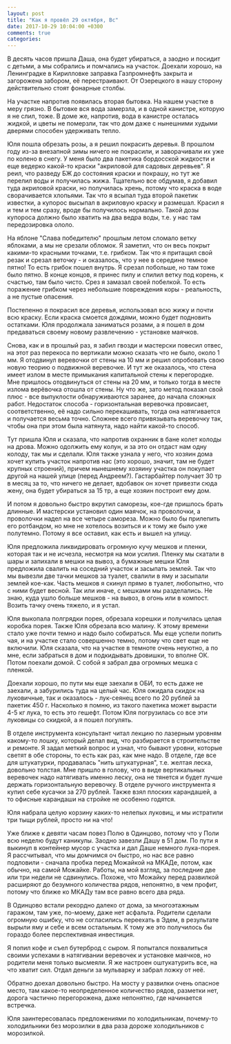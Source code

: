 ```yaml
---
layout: post
title: "Как я провёл 29 октября, Вс"
date: 2017-10-29 10:04:00 +0300
comments: true
categories: 
---
```

В десять часов пришла Даша, она будет убираться, а заодно и посидит с детьми, а мы собрались и помчались на участок. Доехали хорошо, на Ленинградке в Кирилловке заправка Газпромнефть закрыта и загорожена забором, её перестраивают. От Озерецкого в нашу сторону действительно стоят фонарные столбы.

На участке напротив появилась вторая бытовка. На нашем участке в меру грязно. В бытовке вся вода замерзла, и в одной канистре, которую я не слил, тоже. В доме же, напротив, вода в канистре осталась жидкой, и цветы не померзли, так что дом даже с нынешними худыми дверями способен удерживать тепло.

Юля пошла обрезать розы, а я решил покрасить деревья. В прошлом году из-за внезапной зимы ничего не покрасили, и заворачивали их уже по колено в снегу. У меня было два пакетика бордосской жидкости и еще ведерко какой-то краски "акриловой для садовых деревьев". Я реил, что разведу БЖ до состояния краски и покрашу, но тут же перелил воды и получилась жижа. Тщательно все обдумав, я добавил туда акриловой краски, но получилась хрень, потому что краска в воде сворачивается хлопьями. Так что я всыпал туда второй пакетик известки, а купорос высыпал в акриловую краску и размешал. Красил я и тем и тем сразу, вроде бы получилось нормально. Такой дозы купороса должно было хватить на два ведра воды, т.е. у нас там передозировка ололо.

На яблоне "Слава победителю" прошлым летом сломало ветку яблоками, а мы не срезали обломок. Я заметил, что он весь покрыт какими-то красными точками, т.е. грибком. Так что я притащил свой резак и срезал веточку - и оказалось, что у нее в середине темное пятно! То есть грибок пошел внутрь. Я срезал побольше, но там тоже было пятно. В конце концов, я принес пилу и спилил ветку под корень, к счастью, там было чисто. Срез я замазал своей побелкой. То есть поражение грибком через небольшие повреждения коры - реальность, а не пустые опасения.

Постепенно я покрасил все деревья, использовал всю жижу и почти всю краску. Если краска смоется дождями, можно будет подновить остатками. Юля продолжала заниматься розами, а я пошел в дом предаваться своему новому развлечению - установке маячков.

Снова, как и в прошлый раз, я забил гвозди и мастерски повесил отвес, на этот раз перекоса по вертикали можно сказать что не было, около 1 мм. Я отодвинул веревочки от стены на 10 мм и решил опробовать свою новую теорию о подвижной веревочке. И тут же оказалось, что стена имеет излом в месте примыкания капитальной стены к перегородке. Мне пришлось отодвинуться от стены на 20 мм, и только тогда в месте излома верёвочка отошла от стены. Ну что же, зато метод показал свой плюс - все выпуклости обнаруживаются заранее, до начала сложных работ. Недостаток способа - горизонтальная веревочка провисает, соответственно, её надо сильно перекашивать, тогда она натягивается и получается весьма точно. Сложнее всего привязывать веревочку так, чтобы она при этом была натянута, надо найти какой-то способ.

Тут пришла Юля и сказала, что напротив охранник в бане колет колоды на дрова. Можно одолжить ему колун, и за это он отдаст нам одну колоду, так мы и сделали. Юля также узнала у него, что хозяин дома хочет купить участок напротив нас (это хорошо, значит, там не будет крупных строений), причем нынешнему хозяину участка он покупает другой на нашей улице (перед Андреем?). Гастарбайтер получает 30 тр в месяц за то, что ничего не делает, вдобавок он хочет привезти сюда жену, она будет убираться за 15 тр, а еще хозяин построит ему дом.

И потом я довольно быстро вкрутил саморезы, кое-где пришлось брать длинные. И мастерски установил один маячок, на проволочки, а проволочки надел на все четыре самореза. Можно было бы прилепить его ротбандом, но мне не хотелось возиться и к тому же было уже полутемно. Потому я все оставил, как есть и вышел на улицу.

Юля предложила ликвидировать огромную кучу мешков и пленки, которая так и не исчезла, несмотря на мои усилия. Пленку мы скатали в шары и запихали в мешки на вывоз, а бумажные мешки Юля предложила свалить на соседний участок и засыпать землей. Так что мы вывезли две тачки мешков за туалет, свалили в яму и засыпали землей кое-как. Часть мешков я скинул прямо в туалет, любопытно, что с ними будет весной. Так или иначе, с мешками мы разделались. Не знаю, куда ушло больше мешков - на вывоз, в огонь или в компост. Возить тачку очень тяжело, и я устал.

Юля выкопала полгрядки порея, обрезала корешки и получилась целая коробка порея. Также Юля обрезала всю малину. К этому времени стало уже почти темно и надо было собираться. Мы еще успели попить чая, и на участке стало совершенно темно, потому что свет еще не включили.  Юля сказала, что на участке в темноте очень неуютно, а по мне, если забраться в дом и подкидывать дровишки, то вполне ОК. Потом поехали домой. С собой я забрал два огромных мешка с пленкой. 

Доехали хорошо, по пути мы еще заехали в ОБИ, то есть даже не заехали, а забурились туда на целый час. Юля ожидала скидок на луковичные, так и оказалось - лук-сеянец всего по 20 рублей за пакетик 450 г. Насколько я помню, из такого пакетика может вырасти 4-5 кг лука, то есть это гешефт. Потом Юля погрузилась со все эти луковицы со скидкой, а я пошел погулять.

В отделе инструмента консультант читал лекцию по лазерным уровням какому-то лошку, который делал вид, что разбирается в строительстве и ремонте. Я задал меткий вопрос и узнал, что бывают уровни, которые светят в обе стороны, то есть как раз, как мне надо. В отделе, где все для штукатурки, продавалась "нить штукатурная", т.е. желтая леска, довольно толстая. Мне пришло в голову, что в виде вертикальных веревочек надо натягивать именно леску, она не тянется и будет лучше держать горизонтальную веревочку. В отделе ручного инструмента я купил себе кусачки за 270 рублей. Также взял плоских карандашей, а то офисные карандаши на стройке не особенно годятся.

Юля набрала целую корзину каких-то нелепых луковиц, и мы истратили три тыщи рублей, просто ни на что!

Уже ближе к девяти часам повез Полю в Одинцово, потому что у Поли всю неделю будут каникулы. Заодно завезли Дашу в 51 дом. По пути я выкинул в контейнер мусор с участка и дал Даше немного лука-порея. Я рассчитывал, что мы домчимся оч быстро, но нас все равно подловили - сначала пробка перед Можайкой на МКАДе, потом, как обычно, на самой Можайке. Работы, на мой взгляд, за последние две или три недели не сдвинулись. Похоже, что Можайку перед развилкой расширяют до безумного количества рядов, непонятно, в чем профит, потому что ближе ко МКАДу там все равно всего два ряда.

В Одинцово встали рекордно далеко от дома, за многоэтажным гаражом, там уже, по-моему, даже нет асфальта. Родители сделали огромную ошибку, что не согласились переехать в Эдем, в результате вырыли яму и себе и всем остальным. К тому же это получилось бы гораздо более перспективная инвестиция.

Я попил кофе и съел бутерброд с сыром. Я попытался похвалиться своими успехами в натягивании веревочек и установке маячков, но родители меня только высмеяли. Я же настроен оштукатурить все, на что хватит сил. Отдал деньги за мульварку и забрал ложку от неё.

Обратно доехал довольно быстро. На мосту у развилки очень опасное место, там какое-то неопределенное количество рядов, разметки нет, дорога частично перегорожена, даже непонятно, где начинается встречка.

Юля заинтересовалась предложениями по холодильникам, почему-то холодильники без морозилки в два раза дороже холодильников с морозилкой.